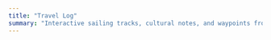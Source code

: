 ```yaml
---
title: "Travel Log"
summary: "Interactive sailing tracks, cultural notes, and waypoints from global explorations."
---
```

